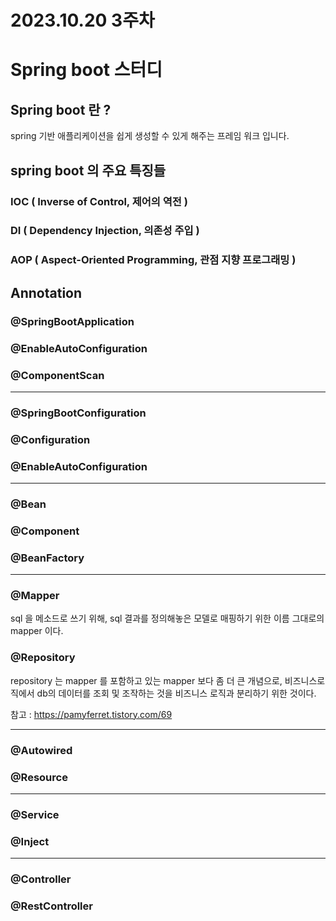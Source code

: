 2023.10.20 3주차
===
# Spring boot 스터디 
## Spring boot 란 ? 
 spring 기반 애플리케이션을 쉽게 생성할 수 있게 해주는 프레임 워크 입니다. 


## spring boot 의 주요 특징들 
### IOC ( Inverse of Control, 제어의 역전 )  

### DI ( Dependency Injection, 의존성 주입 )

### AOP ( Aspect-Oriented Programming, 관점 지향 프로그래밍 )



## Annotation
### @SpringBootApplication

### @EnableAutoConfiguration

### @ComponentScan

---

### @SpringBootConfiguration

### @Configuration

### @EnableAutoConfiguration

---

### @Bean

### @Component

### @BeanFactory

---

### @Mapper
sql 을 메소드로 쓰기 위해, sql 결과를 정의해놓은 모델로 매핑하기 위한 이름 그대로의 mapper 이다. 

### @Repository
repository 는 mapper 를 포함하고 있는 mapper 보다 좀 더 큰 개념으로, 비즈니스로직에서 db의 데이터를 조회 및 조작하는 것을 비즈니스 로직과 분리하기 위한 것이다. 

참고 : https://pamyferret.tistory.com/69

---

### @Autowired

### @Resource

---

### @Service

### @Inject

---

### @Controller

### @RestController

